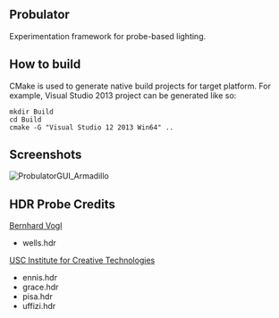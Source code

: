 Probulator
----------

Experimentation framework for probe-based lighting.

How to build
------------

CMake is used to generate native build projects for target platform. 
For example, Visual Studio 2013 project can be generated like so:

	mkdir Build
	cd Build
	cmake -G "Visual Studio 12 2013 Win64" ..

Screenshots
-----------

![ProbulatorGUI_Armadillo](https://github.com/kayru/Probulator/raw/master/Screenshots/ProbulatorGUI_Armadillo.jpg)

HDR Probe Credits
-----------------

[Bernhard Vogl](http://dativ.at/lightprobes)

 - wells.hdr

[USC Institute for Creative Technologies](http://gl.ict.usc.edu/Data/HighResProbes)

 - ennis.hdr
 - grace.hdr
 - pisa.hdr
 - uffizi.hdr
 